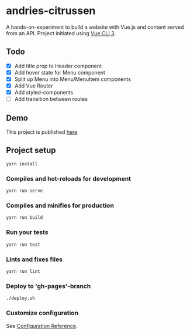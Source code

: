 # andries-citrussen

A hands-on-experiment to build a website with Vue.js and content served from an API. Project initiated using [Vue CLI 3](https://cli.vuejs.org/).

## Todo

- [x] Add title prop to Header component
- [x] Add hover state for Menu component
- [x] Split up Menu into Menu/MenuItem components
- [x] Add Vue Router
- [x] Add styled-components
- [ ] Add transition between routes

## Demo

This project is published [here](https://robbertvancaem.github.io/andries-citrussen/)

## Project setup

```
yarn install
```

### Compiles and hot-reloads for development

```
yarn run serve
```

### Compiles and minifies for production

```
yarn run build
```

### Run your tests

```
yarn run test
```

### Lints and fixes files

```
yarn run lint
```

### Deploy to 'gh-pages'-branch

```
./deploy.sh
```

### Customize configuration

See [Configuration Reference](https://cli.vuejs.org/config/).
